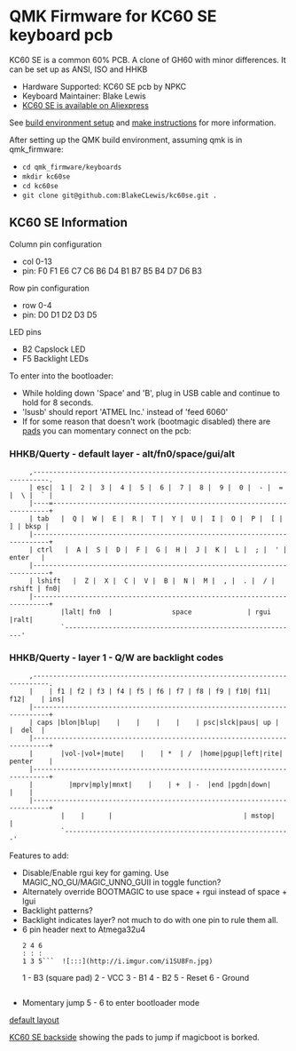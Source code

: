 QMK Firmware for KC60 SE keyboard pcb
========================

 KC60 SE is a common 60% PCB.
 A clone of GH60 with minor differences. 
 It can be set up as ANSI, ISO and HHKB

  * Hardware Supported:  KC60 SE pcb by NPKC
  * Keyboard Maintainer: Blake Lewis
  * [KC60 SE is available on Aliexpress](https://www.aliexpress.com/store/product/Free-shipping-GH60-PCB-KC60-SE-Fully-Programmable-For-DIY-Mechanical-Keyboard-Poker-Faceu-HHKB-Support/429151_32799437588.html?spm=2114.12010608.0.0.2995e5c0hNRgMH)

 See [build environment setup](https://docs.qmk.fm/build_environment_setup.html) and [make instructions](https://docs.qmk.fm/make_instructions.html) for more information.

 After setting up the QMK build environment, assuming qmk is in qmk_firmware:
 * ```cd qmk_firmware/keyboards```
 * ```mkdir kc60se```
 * ```cd kc60se```
 * ```git clone git@github.com:BlakeCLewis/kc60se.git .```

## KC60 SE Information
  Column pin configuration
  * col 0-13
  * pin: F0 F1 E6 C7 C6 B6 D4 B1 B7 B5 B4 D7 D6 B3
   
  Row pin configuration
  * row 0-4
  * pin: D0 D1 D2 D3 D5

  LED pins
  * B2 Capslock LED
  * F5 Backlight LEDs

  To enter into the bootloader:
  * While holding down 'Space' and 'B', plug in USB cable and continue to hold for 8 seconds.
  * 'lsusb' should report 'ATMEL Inc.' instead of 'feed 6060'
  * If for some reason that doesn't work (bootmagic disabled) there are [pads](http://i.imgur.com/i1SU8Fn.jpg) you can momentary connect on the pcb:

  ### HHKB/Querty - default layer - alt/fn0/space/gui/alt
```
     ,--------------------------------------------------------------------------.
     | esc|  1 |  2 |  3 |  4 |  5 |  6 |  7 |  8 |  9 |  0 |  - |  = |  \ |  ` |
     |----=---------------------------------------------------------------------+
     | tab   |  Q |  W |  E |  R |  T |  Y |  U |  I |  O |  P |  [ |  ] | bksp |
     |--------------------------------------------------------------------------+
     | ctrl   |  A |  S |  D |  F |  G |  H |  J |  K |  L |  ; |  ' |  enter   |
     |--------------------------------------------------------------------------+
     | lshift   |  Z |  X |  C |  V |  B |  N |  M |  , |  . |  / | rshift | fn0|
     |--------------------------------------------------------------------------+
             |lalt| fn0  |               space              | rgui  |ralt|
             `-----------------------------------------------------------'
```
  ### HHKB/Querty - layer 1 - Q/W are backlight codes

```
     ,--------------------------------------------------------------------------.
     |    | f1 | f2 | f3 | f4 | f5 | f6 | f7 | f8 | f9 | f10| f11| f12|    | ins|
     |--------------------------------------------------------------------------+
     | caps |blon|blup|    |    |    |    |    | psc|slck|paus| up |    |  del  |
     |--------------------------------------------------------------------------+
     |       |vol-|vol+|mute|    |    | *  | /  |home|pgup|left|rite| penter    |
     |--------------------------------------------------------------------------+
     |         |mprv|mply|mnxt|    |    | +  | -  |end |pgdn|down|         |    |
     |--------------------------------------------------------------------------+
             |    |      |                                 | mstop|    |
             `---------------------------------------------------------'
``` 
  Features to add:
  *   Disable/Enable rgui key for gaming. Use MAGIC_NO_GU/MAGIC_UNNO_GUII in toggle function?
  * Alternately override BOOTMAGIC to use space + rgui instead of space + lgui
  * Backlight patterns?
  * Backlight indicates layer? not much to do with one pin to rule them all.
  * 6 pin header next to Atmega32u4 
    ```
    2 4 6
    : : :
    1 3 5```  ![:::](http://i.imgur.com/i1SU8Fn.jpg)
    ```
    1 - B3 (square pad)
    2 - VCC
    3 - B1
    4 - B2
    5 - Reset
    6 - Ground
    ```
  * Momentary jump 5 - 6 to enter bootloader mode


  [default layout](http://i.imgur.com/Y2xLF59.png)
  
  [KC60 SE backside](http://i.imgur.com/yrtG6N0.png) showing the pads to jump if magicboot is borked.
